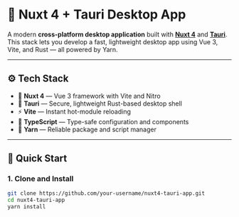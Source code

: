 # 🧭 Nuxt 4 + Tauri Desktop App

A modern **cross-platform desktop application** built with **[Nuxt 4](https://nuxt.com)** and **[Tauri](https://tauri.app)**.  
This stack lets you develop a fast, lightweight desktop app using Vue 3, Vite, and Rust — all powered by Yarn.

---

## ⚙️ Tech Stack

- 🧩 **Nuxt 4** — Vue 3 framework with Vite and Nitro
- 🦀 **Tauri** — Secure, lightweight Rust-based desktop shell
- ⚡ **Vite** — Instant hot-module reloading
- 🧠 **TypeScript** — Type-safe configuration and components
- 🧶 **Yarn** — Reliable package and script manager

---

## 🚀 Quick Start

### 1. Clone and Install

```bash
git clone https://github.com/your-username/nuxt4-tauri-app.git
cd nuxt4-tauri-app
yarn install
